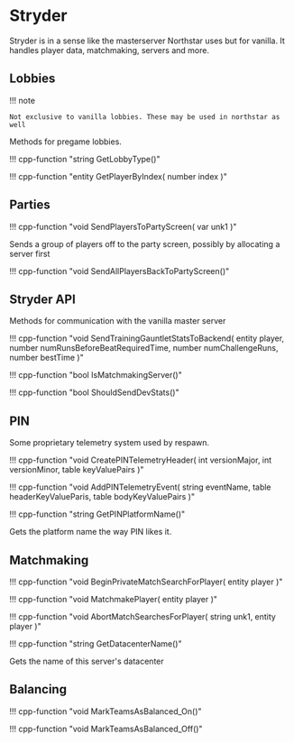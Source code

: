 # Stryder

Stryder is in a sense like the masterserver Northstar uses but for vanilla. It handles player data, matchmaking, servers and more.

## Lobbies

!!! note

    Not exclusive to vanilla lobbies. These may be used in northstar as well

Methods for pregame lobbies.

!!! cpp-function "string GetLobbyType()"

!!! cpp-function "entity GetPlayerByIndex( number index )"

## Parties

!!! cpp-function "void SendPlayersToPartyScreen( var unk1 )"

  Sends a group of players off to the party screen, possibly by allocating a server first

!!! cpp-function "void SendAllPlayersBackToPartyScreen()"

## Stryder API

Methods for communication with the vanilla master server

!!! cpp-function "void SendTrainingGauntletStatsToBackend( entity player, number numRunsBeforeBeatRequiredTime, number numChallengeRuns, number bestTime )"

!!! cpp-function "bool IsMatchmakingServer()"

!!! cpp-function "bool ShouldSendDevStats()"

## PIN

Some proprietary telemetry system used by respawn.

!!! cpp-function "void CreatePINTelemetryHeader( int versionMajor, int versionMinor, table keyValuePairs )"

!!! cpp-function "void AddPINTelemetryEvent( string eventName, table headerKeyValueParis, table bodyKeyValuePairs )"

!!! cpp-function "string GetPINPlatformName()"

  Gets the platform name the way PIN likes it.

## Matchmaking

!!! cpp-function "void BeginPrivateMatchSearchForPlayer( entity player )"

!!! cpp-function "void MatchmakePlayer( entity player )"

!!! cpp-function "void AbortMatchSearchesForPlayer( string unk1, entity player )"

!!! cpp-function "string GetDatacenterName()"

  Gets the name of this server's datacenter

## Balancing

!!! cpp-function "void MarkTeamsAsBalanced_On()"

!!! cpp-function "void MarkTeamsAsBalanced_Off()"
